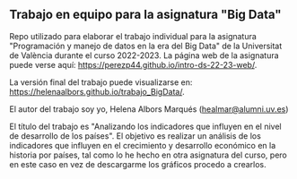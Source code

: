 
## Trabajo en equipo para la asignatura "Big Data"

<!-- El párrafo de abajo has de dejarlo tal cual. NO HAS DE CAMBIAR NADA!!-->

Repo utilizado para elaborar el trabajo individual para la asignatura "Programación y manejo de datos en la era del Big Data" de la Universitat de València durante el curso 2022-2023. La página web de la asignatura puede verse aquí: <https://perezp44.github.io/intro-ds-22-23-web/>.



<!-- En la linea de abajo HAS de SUSTITUIR "perezp44" por tu usuario de Github-->
La versión final del trabajo puede visualizarse en: <https://helenaalbors.github.io/trabajo_BigData/>. 


<!-- Abajo podéis escribir lo que queráis, igual un resumen del trabajo, o ..., o ... pero al menos, tenéis que poner el título del trabajo y el nombre de los componentes del equipo-->

El autor del trabajo soy yo, Helena Albors Marqués (healmar@alumni.uv.es)

El título del trabajo es "Analizando los indicadores que influyen en el nivel de desarrollo de los países". El objetivo es realizar un análisis de los indicadores que influyen en el crecimiento y desarrollo económico en la historia por países, tal como lo he hecho en otra asignatura del curso, pero en este caso en vez de descargarme los gráficos procedo a crearlos. 


